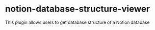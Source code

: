 # notion-database-structure-viewer
This plugin allows users to get database structure of a Notion database
